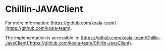 # Chillin-JAVAClient

For more information: [https://github.com/koala-team](https://github.com/koala-team).

The implementation is accessible in: [https://github.com/koala-team/Chillin-JavaClient](https://github.com/koala-team/Chillin-JavaClient).
